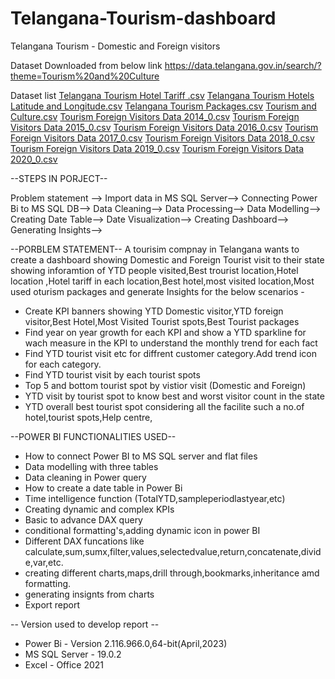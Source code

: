 # Telangana-Tourism-dashboard
Telangana Tourism - Domestic and Foreign visitors

Dataset Downloaded from below link 
https://data.telangana.gov.in/search/?theme=Tourism%20and%20Culture

Dataset list
[Telangana Tourism Hotel Tariff .csv](https://github.com/shemmozhipandian/Telangana-Tourism-dashboard/files/11474442/Telangana.Tourism.Hotel.Tariff.csv)
[Telangana Tourism Hotels Latitude and Longitude.csv](https://github.com/shemmozhipandian/Telangana-Tourism-dashboard/files/11474444/Telangana.Tourism.Hotels.Latitude.and.Longitude.csv)
[Telangana Tourism Packages.csv](https://github.com/shemmozhipandian/Telangana-Tourism-dashboard/files/11474445/Telangana.Tourism.Packages.csv)
[Tourism and Culture.csv](https://github.com/shemmozhipandian/Telangana-Tourism-dashboard/files/11474446/Tourism.and.Culture.csv)
[Tourism Foreign Visitors Data 2014_0.csv](https://github.com/shemmozhipandian/Telangana-Tourism-dashboard/files/11474447/Tourism.Foreign.Visitors.Data.2014_0.csv)
[Tourism Foreign Visitors Data 2015_0.csv](https://github.com/shemmozhipandian/Telangana-Tourism-dashboard/files/11474448/Tourism.Foreign.Visitors.Data.2015_0.csv)
[Tourism Foreign Visitors Data 2016_0.csv](https://github.com/shemmozhipandian/Telangana-Tourism-dashboard/files/11474449/Tourism.Foreign.Visitors.Data.2016_0.csv)
[Tourism Foreign Visitors Data 2017_0.csv](https://github.com/shemmozhipandian/Telangana-Tourism-dashboard/files/11474450/Tourism.Foreign.Visitors.Data.2017_0.csv)
[Tourism Foreign Visitors Data 2018_0.csv](https://github.com/shemmozhipandian/Telangana-Tourism-dashboard/files/11474451/Tourism.Foreign.Visitors.Data.2018_0.csv)
[Tourism Foreign Visitors Data 2019_0.csv](https://github.com/shemmozhipandian/Telangana-Tourism-dashboard/files/11474452/Tourism.Foreign.Visitors.Data.2019_0.csv)
[Tourism Foreign Visitors Data 2020_0.csv](https://github.com/shemmozhipandian/Telangana-Tourism-dashboard/files/11474454/Tourism.Foreign.Visitors.Data.2020_0.csv)

--STEPS IN PORJECT--

Problem statement -->
Import data in MS SQL Server-->
Connecting Power Bi to MS SQL DB-->
Data Cleaning-->
Data Processing-->
Data Modelling-->
Creating Date Table-->
Date Visualization-->
Creating Dashboard-->
Generating Insights-->

--PORBLEM STATEMENT--
A tourisim compnay in Telangana wants to create a dashboard showing Domestic and Foreign Tourist visit to their state showing inforamtion of YTD people visited,Best trourist location,Hotel location ,Hotel tariff in each location,Best hotel,most visited location,Most used oturism packages and generate Insights for the below scenarios -
* Create KPI banners showing YTD Domestic visitor,YTD foreign visitor,Best Hotel,Most Visited Tourist spots,Best Tourist packages
* Find year on year growth for each KPI and show a YTD sparkline for wach measure in the KPI to understand the monthly trend for each fact
* Find YTD tourist visit etc for diffrent customer category.Add trend icon for each category.
* Find YTD tourist visit by each tourist spots
* Top 5 and bottom tourist spot by vistior visit (Domestic and Foreign)
* YTD visit by tourist spot to know best and worst visitor count in the state
* YTD overall best tourist spot considering all the facilite such a no.of hotel,tourist spots,Help centre,

--POWER BI FUNCTIONALITIES USED--
* How to connect Power BI to MS SQL server and flat files
* Data modelling with three tables
* Data cleaning in Power query
* How to create a date table in Power Bi
* Time intelligence function (TotalYTD,sampleperiodlastyear,etc)
* Creating dynamic and complex KPIs
* Basic to advance DAX query
* conditional formatting's,adding dynamic icon in power BI
* Different DAX funcations like calculate,sum,sumx,filter,values,selectedvalue,return,concatenate,divide,var,etc.
* creating different charts,maps,drill through,bookmarks,inheritance amd formatting.
* generating insignts from charts
* Export report

-- Version used to develop report --
* Power Bi - Version 2.116.966.0,64-bit(April,2023)
* MS SQL Server - 19.0.2
* Excel - Office 2021



